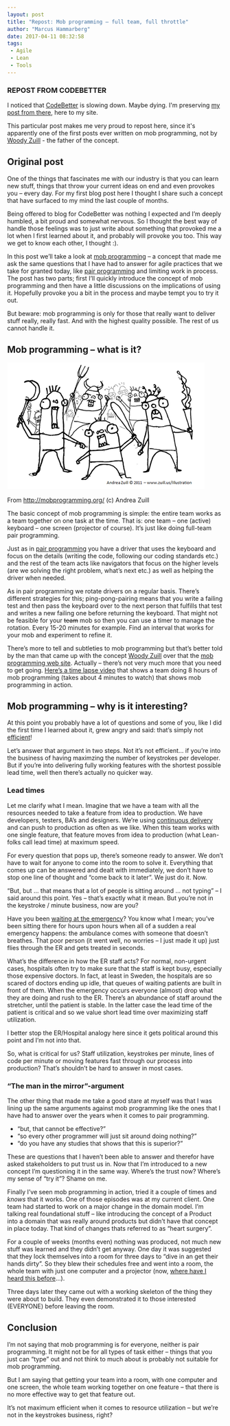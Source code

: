 ```yaml
---
layout: post
title: "Repost: Mob programming – full team, full throttle"
author: "Marcus Hammarberg"
date: 2017-04-11 08:32:58
tags:
 - Agile
 - Lean
 - Tools
---
```


### REPOST FROM CODEBETTER

I noticed that [CodeBetter](http://codebetter.com/marcushammarberg/) is slowing down. Maybe dying. I'm preserving [my post from there](http://codebetter.com/marcushammarberg/2013/08/06/mob-programming/), here to my site. 

This particular post makes me very proud to repost here, since it's apparently one of the first posts ever written on mob programming, not by [Woody Zuill](https://twitter.com/WoodyZuill) - the father of the concept. 

## Original post

One of the things that fascinates me with our industry is that you can learn new stuff, things that throw your current ideas on end and even provokes you – every day. For my first blog post here I thought I share such a concept that have surfaced to my mind the last couple of months.

Being offered to blog for CodeBetter was nothing I expected and I’m deeply humbled, a bit proud and somewhat nervous. So I thought the best way of handle those feelings was to just write about something that provoked me a lot when I first learned about it, and probably will provoke you too. This way we get to know each other, I thought :).

In this post we’ll take a look at [mob programming](http://mobprogramming.org/) – a concept that made me ask the same questions that I have had to answer for agile practices that we take for granted today, like [pair programming](http://codebetter.com/gregyoung/2013/07/18/pair-programming/) and limiting work in process. The post has two parts; first I’ll quickly introduce the concept of mob programming and then have a little discussions on the implications of using it. Hopefully provoke you a bit in the process and maybe tempt you to try it out.

But beware: mob programming is only for those that really want to deliver stuff really, really fast. And with the highest quality possible. The rest of us cannot handle it.

<a name='more'></a>

## Mob programming – what is it?

![Mob Programming](/img/MobProgramming_A_Rich_Tradition.png)

From http://mobprogramming.org/ (c) Andrea Zuill

The basic concept of mob programming is simple: the entire team works as a team together on one task at the time. That is: one team – one (active) keyboard – one screen (projector of course). It’s just like doing full-team pair programming.

Just as in [pair programming](http://en.wikipedia.org/wiki/Pair_programming) you have a driver that uses the keyboard and focus on the details (writing the code, following our coding standards etc.) and the rest of the team acts like navigators that focus on the higher levels (are we solving the right problem, what’s next etc.) as well as helping the driver when needed.

As in pair programming we rotate drivers on a regular basis. There’s different strategies for this; ping-pong-pairing means that you write a failing test and then pass the keyboard over to the next person that fulfills that test and writes a new failing one before returning the keyboard. That might not be feasible for your ~~team~~ mob so then you can use a timer to manage the rotation. Every 15-20 minutes for example. Find an interval that works for your mob and experiment to refine it.

There’s  more to tell and subtleties to mob programming but that’s better told by the man that came up with the concept [Woody Zuill](http://twitter.com/WoodyZuill) over that the [mob programming web site](http://mobprogramming.org/). Actually – there’s not very much more that you need to get going. [Here’s a time lapse video](http://youtu.be/p_pvslS4gEI) that shows a team doing 8 hours of mob programming (takes about 4 minutes to watch) that shows mob programming in action.

## Mob programming – why is it interesting?

At this point you probably have a lot of questions and some of you, like I did the first time I learned about it, grew angry and said: that’s simply not [efficient](http://www.dailyblogtips.com/effective-vs-efficient-difference/)!

Let’s answer that argument in two steps. Not it’s not efficient… if you’re into the business of having maximzing the number of keystrokes per developer. But if you’re into delivering fully working features with the shortest possible lead time, well then there’s actually no quicker way.

### Lead times

Let me clarify what I mean. Imagine that we have a team with all the resources needed to take a feature from idea to production. We have developers, testers, BA’s and designers. We’re using [continuous delivery](http://en.wikipedia.org/wiki/Continuous_delivery) and can push to production as often as we like. When this team works with one single feature, that feature moves from idea to production (what Lean-folks call lead time) at maximum speed.

For every question that pops up, there’s someone ready to answer. We don’t have to wait for anyone to come into the room to solve it. Everything that comes up can be answered and dealt with immediately, we don’t have to stop one line of thought and “come back to it later”. We just do it. Now.

“But, but … that means that a lot of people is sitting around … not typing” – I said around this point. Yes – that’s exactly what it mean. But you’re not in the keystroke / minute business, now are you?

Have you been [waiting at the emergency](http://www.marcusoft.net/2013/02/suggested-visualization-for-sachsska.html)? You know what I mean; you’ve been sitting there for hours upon hours when all of a sudden a real emergency happens: the ambulance comes with someone that doesn’t breathes. That poor person (it went well, no worries – I just made it up) just flies through the ER and gets treated in seconds.

What’s the difference in how the ER staff acts? For normal, non-urgent cases, hospitals often try to make sure that the staff is kept busy, especially those expensive doctors. In fact, at least in Sweden, the hospitals are so scared of doctors ending up idle, that queues of waiting patients are built in front of them. When the emergency occurs everyone (almost) drop what they are doing and rush to the ER. There’s an abundance of staff around the stretcher, until the patient is stable. In the latter case the lead time of the patient is critical and so we value short lead time over maximizing staff utilization.

I better stop the ER/Hospital analogy here since it gets political around this point and I’m not into that.

So, what is critical for us? Staff utilization, keystrokes per minute, lines of code per minute or moving features fast through our process into production? That’s shouldn’t be hard to answer in most cases.

### “The man in the mirror”-argument

The other thing that made me take a good stare at myself was that I was lining up the same arguments against mob programming like the ones that I have had to answer over the years when it comes to pair programming.

- “but, that cannot be effective?”
- “so every other programmer will just sit around doing nothing?”
- “do you have any studies that shows that this is superior?”

These are questions that I haven’t been able to answer and therefor have asked stakeholders to put trust us in. Now that I’m introduced to a new concept I’m questioning it in the same way. Where’s the trust now? Where’s my sense of “try it”? Shame on me.

Finally I’ve seen mob programming in action, tried it a couple of times and *knows* that it works. One of those episodes was at my current client. One team had started to work on a major change in the domain model. I’m talking real foundational stuff – like introducing the concept of a Product into a domain that was really around products but didn’t have that concept in place today. That kind of changes thats referred to as “heart surgery”.

For a couple of weeks (months even) nothing was produced, not much new stuff was learned and they didn’t get anyway. One day it was suggested that they lock themselves into a room for three days to “dive in an get their hands dirty”. So they blew their schedules free and went into a room, the whole team with just one computer and a projector (now, [where have I heard this before](http://mobprogramming.org/)…).

Three days later they came out with a working skeleton of the thing they were about to build. They even demonstrated it to those interested (EVERYONE) before leaving the room.

## Conclusion

I’m not saying that mob programming is for everyone, neither is pair programming. It might not be for all types of task either – things that you just can “type” out and not think to much about is probably not suitable for mob programming.

But I am saying that getting your team into a room, with one computer and one screen, the whole team working together on one feature – that there is no more effective way to get that feature out.

It’s not maximum efficient when it comes to resource utilization – but we’re not in the keystrokes business, right?